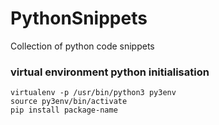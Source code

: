 # PythonSnippets
Collection of python code snippets

### virtual environment python initialisation
    virtualenv -p /usr/bin/python3 py3env
    source py3env/bin/activate
    pip install package-name
    
    
###
